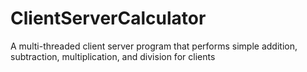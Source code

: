# ClientServerCalculator
A multi-threaded client server program that performs simple addition, subtraction, multiplication, and division for clients
